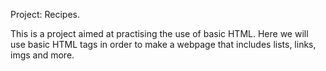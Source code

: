 Project: Recipes.

This is a project aimed at practising the use of basic HTML. Here we will use basic HTML tags in order to make a webpage that includes lists, links, imgs and more.